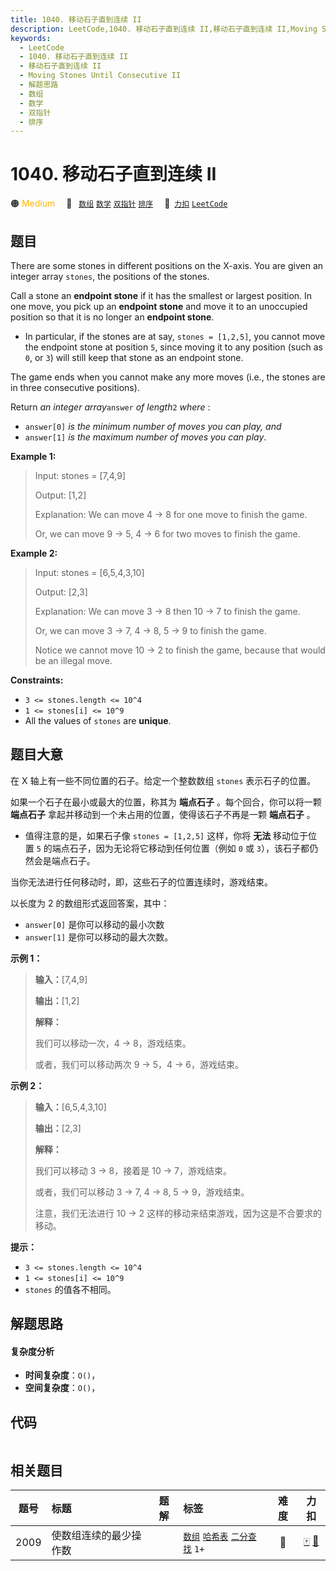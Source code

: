 ```yaml
---
title: 1040. 移动石子直到连续 II
description: LeetCode,1040. 移动石子直到连续 II,移动石子直到连续 II,Moving Stones Until Consecutive II,解题思路,数组,数学,双指针,排序
keywords:
  - LeetCode
  - 1040. 移动石子直到连续 II
  - 移动石子直到连续 II
  - Moving Stones Until Consecutive II
  - 解题思路
  - 数组
  - 数学
  - 双指针
  - 排序
---
```


# 1040. 移动石子直到连续 II

🟠 <font color=#ffb800>Medium</font>&emsp; 🔖&ensp; [`数组`](/tag/array.md) [`数学`](/tag/math.md) [`双指针`](/tag/two-pointers.md) [`排序`](/tag/sorting.md)&emsp; 🔗&ensp;[`力扣`](https://leetcode.cn/problems/moving-stones-until-consecutive-ii) [`LeetCode`](https://leetcode.com/problems/moving-stones-until-consecutive-ii)

## 题目

There are some stones in different positions on the X-axis. You are given an
integer array `stones`, the positions of the stones.

Call a stone an **endpoint stone** if it has the smallest or largest position.
In one move, you pick up an **endpoint stone** and move it to an unoccupied
position so that it is no longer an **endpoint stone**.

  * In particular, if the stones are at say, `stones = [1,2,5]`, you cannot move the endpoint stone at position `5`, since moving it to any position (such as `0`, or `3`) will still keep that stone as an endpoint stone.

The game ends when you cannot make any more moves (i.e., the stones are in
three consecutive positions).

Return _an integer array_`answer` _of length_`2` _where_ :

  * `answer[0]` _is the minimum number of moves you can play, and_
  * `answer[1]` _is the maximum number of moves you can play_.



**Example 1:**

> Input: stones = [7,4,9]
> 
> Output: [1,2]
> 
> Explanation: We can move 4 -> 8 for one move to finish the game.
> 
> Or, we can move 9 -> 5, 4 -> 6 for two moves to finish the game.

**Example 2:**

> Input: stones = [6,5,4,3,10]
> 
> Output: [2,3]
> 
> Explanation: We can move 3 -> 8 then 10 -> 7 to finish the game.
> 
> Or, we can move 3 -> 7, 4 -> 8, 5 -> 9 to finish the game.
> 
> Notice we cannot move 10 -> 2 to finish the game, because that would be an illegal move.

**Constraints:**

  * `3 <= stones.length <= 10^4`
  * `1 <= stones[i] <= 10^9`
  * All the values of `stones` are **unique**.


## 题目大意

在 X 轴上有一些不同位置的石子。给定一个整数数组 `stones` 表示石子的位置。

如果一个石子在最小或最大的位置，称其为 **端点石子** 。每个回合，你可以将一颗 **端点石子** 拿起并移动到一个未占用的位置，使得该石子不再是一颗
**端点石子** 。

  * 值得注意的是，如果石子像 `stones = [1,2,5]` 这样，你将 **无法** 移动位于位置 `5` 的端点石子，因为无论将它移动到任何位置（例如 `0` 或 `3`），该石子都仍然会是端点石子。

当你无法进行任何移动时，即，这些石子的位置连续时，游戏结束。

以长度为 2 的数组形式返回答案，其中：

  * `answer[0]` 是你可以移动的最小次数
  * `answer[1]` 是你可以移动的最大次数。



**示例 1：**

> 
> 
> 
> 
> 
> **输入：**[7,4,9]
> 
> **输出：**[1,2]
> 
> **解释：**
> 
> 我们可以移动一次，4 -> 8，游戏结束。
> 
> 或者，我们可以移动两次 9 -> 5，4 -> 6，游戏结束。
> 
> 

**示例  2：**

> 
> 
> 
> 
> 
> **输入：**[6,5,4,3,10]
> 
> **输出：**[2,3]
> 
> **解释：**
> 
> 我们可以移动 3 -> 8，接着是 10 -> 7，游戏结束。
> 
> 或者，我们可以移动 3 -> 7, 4 -> 8, 5 -> 9，游戏结束。
> 
> 注意，我们无法进行 10 -> 2 这样的移动来结束游戏，因为这是不合要求的移动。
> 
> 



**提示：**

  * `3 <= stones.length <= 10^4`
  * `1 <= stones[i] <= 10^9`
  * `stones` 的值各不相同。




## 解题思路

#### 复杂度分析

- **时间复杂度**：`O()`，
- **空间复杂度**：`O()`，

## 代码

```javascript

```

## 相关题目

<!-- prettier-ignore -->
| 题号 | 标题 | 题解 | 标签 | 难度 | 力扣 |
| :------: | :------ | :------: | :------ | :------: | :------: |
| 2009 | 使数组连续的最少操作数 |  |  [`数组`](/tag/array.md) [`哈希表`](/tag/hash-table.md) [`二分查找`](/tag/binary-search.md) `1+` | 🔴 | [🀄️](https://leetcode.cn/problems/minimum-number-of-operations-to-make-array-continuous) [🔗](https://leetcode.com/problems/minimum-number-of-operations-to-make-array-continuous) |